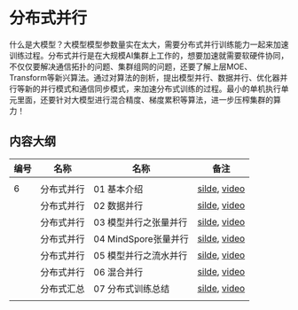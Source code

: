 # 分布式并行

什么是大模型？大模型模型参数量实在太大，需要分布式并行训练能力一起来加速训练过程。分布式并行是在大规模AI集群上工作的，想要加速就需要软硬件协同，不仅仅要解决通信拓扑的问题、集群组网的问题，还要了解上层MOE、Transform等新兴算法。通过对算法的剖析，提出模型并行、数据并行、优化器并行等新的并行模式和通信同步模式，来加速分布式训练的过程。最小的单机执行单元里面，还要针对大模型进行混合精度、梯度累积等算法，进一步压榨集群的算力！

## 内容大纲

| 编号  | 名称    | 名称                   | 备注                                                                                                                  |
| --- | ----- | -------------------- | ------------------------------------------------------------------------------------------------------------------- |
|     |        |                   |                                                                                                                                                               |
| 6   | 分布式并行  | 01 基本介绍           | [silde](./01.introduction.pptx), [video](https://www.bilibili.com/video/BV1ve411w7DL/)   |
|     | 分布式并行  | 02 数据并行           | [silde](./02.data_parallel.pptx), [video](https://www.bilibili.com/video/BV1JK411S7gL/)                                                 |
|     | 分布式并行  | 03 模型并行之张量并行      | [silde](./03.tensor_parallel.pptx), [video](https://www.bilibili.com/video/BV1vt4y1K7wT/)                                               |
|     | 分布式并行  | 04 MindSpore张量并行  | [silde](./04.mindspore_parallel.pptx), [video](https://www.bilibili.com/video/BV1vt4y1K7wT/)                                            |
|     | 分布式并行  | 05 模型并行之流水并行      | [silde](./05.pipeline_parallel.pptx), [video](https://www.bilibili.com/video/BV1WD4y1t7Ba/)                                             |
|     | 分布式并行  | 06 混合并行           | [silde](./06.hybrid_parallel.pptx), [video](https://www.bilibili.com/video/BV1gD4y1t7Ut/)                                               |
|     | 分布式汇总  | 07 分布式训练总结        | [silde](./07.summary.pptx), [video](https://www.bilibili.com/video/BV1av4y1S7DQ/)                                                       |
|     |        |                   |                                                                                                                                                               |